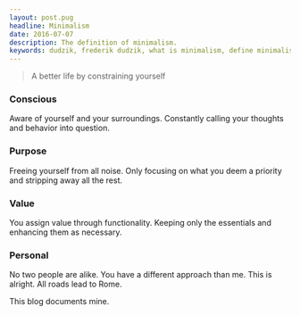 ```yaml
---
layout: post.pug
headline: Minimalism
date: 2016-07-07
description: The definition of minimalism.
keywords: dudzik, frederik dudzik, what is minimalism, define minimalism, definition minimalism, digress into minimalism, being a minimalist, how to become a minimalist
---
```

> A better life by constraining  yourself

### Conscious

Aware of yourself and your surroundings. Constantly calling your thoughts and behavior into question.

### Purpose

Freeing yourself from all noise. Only focusing on what you deem a priority and stripping away all the rest.

### Value

You assign value through functionality. Keeping only the essentials and enhancing them as necessary.

### Personal

No two people are alike. You have a different approach than me. This is alright.
All roads lead to Rome.

This blog documents mine.

